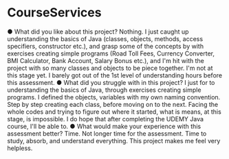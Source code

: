 # CourseServices
●	What did you like about this project?
Nothing. I just caught up understanding the basics of Java (classes, objects, methods, access specifiers, constructor etc.), and grasp some of the concepts by with exercises creating simple programs (Road Toll Fees, Currency Converter, BMI Calculator, Bank Account, Salary Bonus etc.), and I'm hit with the project with so many classes and objects to be piece together. I'm not at this stage yet. I barely got out of the 1st level of understanding hours before this assessment. 
●	What did you struggle with in this project?
I just for to understanding the basics of Java, through exercises creating simple programs. I defined the objects, variables with my own naming convention. Step by step creating each class, before moving on to the next. Facing the whole codes and trying to figure out where it started, what is means, at this stage, is impossible. I do hope that after completing the UDEMY Java course, I'll be able to. 
●	What would make your experience with this assessment better?
Time. Not longer time for the assessment. Time to study, absorb, and understand everything.  This project makes me feel very helpless. 
